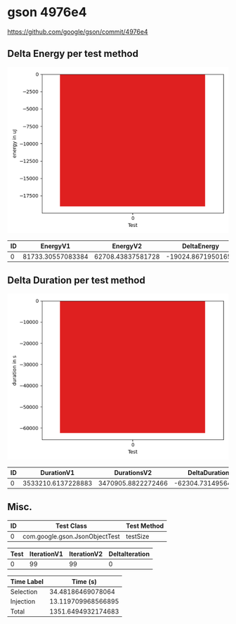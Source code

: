 # gson 4976e4


https://github.com/google/gson/commit/4976e4



## Delta Energy per test method

![](./gson_delta_energy_0_v.png)


| ID | EnergyV1 | EnergyV2 | DeltaEnergy |
| --- | --- | --- | --- |
| 0 | 81733.30557083384 | 62708.43837581728 | -19024.86719501656 |

## Delta Duration per test method

![](./gson_delta_duration_0_v.png)


| ID | DurationV1 | DurationsV2 | DeltaDuration |
| --- | --- | --- | --- |
| 0 | 3533210.6137228883 | 3470905.8822272466 | -62304.73149564164 |

## Misc.

| ID | Test Class | Test Method |
| --- | --- | --- |
| 0 | com.google.gson.JsonObjectTest | testSize |




| Test | IterationV1 | IterationV2 | DeltaIteration |
| --- | --- | --- | --- |
| 0 | 99 | 99 | 0 |



| Time Label | Time (s) |
| --- | --- |
| Selection | 34.48186469078064 |
| Injection | 13.119709968566895 |
| Total | 1351.6494932174683 |


